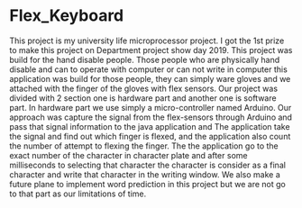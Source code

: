 # Flex_Keyboard
This project is my university life microprocessor project. I got the 1st prize to make this project on Department project show day 2019. This project was build for the hand disable people. Those people who are physically hand disable and can to operate with computer or can not write in computer this application was build for those people, they can simply ware  gloves and we attached with the finger of the  gloves with flex sensors. Our project was divided with 2 section one is hardware part and another one is software part. In hardware part we use simply a micro-controller named Arduino. Our approach was capture the signal from the flex-sensors through Arduino and pass that signal information to the java application and The application take the signal and find out which finger is flexed, and the application also count the number of attempt to flexing the finger. The the application go to the exact number of the character in character plate and after some milliseconds to selecting that character the character is consider as a final character and write that character in the writing window. We also make a future plane to implement word prediction in this project but we are not go to that part as our limitations of time.
